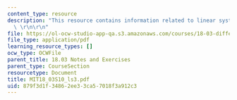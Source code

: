 ```yaml
---
content_type: resource
description: "This resource contains information related to linear systems of ODE's.\
  \ \r\n\r\n"
file: https://ol-ocw-studio-app-qa.s3.amazonaws.com/courses/18-03-differential-equations-spring-2010/879f3d1f34862ee33ca57018f3a912c3_MIT18_03S10_ls3.pdf
file_type: application/pdf
learning_resource_types: []
ocw_type: OCWFile
parent_title: 18.03 Notes and Exercises
parent_type: CourseSection
resourcetype: Document
title: MIT18_03S10_ls3.pdf
uid: 879f3d1f-3486-2ee3-3ca5-7018f3a912c3
---
```

